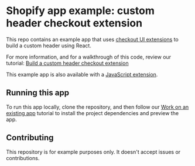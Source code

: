 # Shopify app example: custom header checkout extension

This repo contains an example app that uses [checkout UI extensions](https://shopify.dev/docs/api/checkout-ui-extensions) to build a custom header using React.

For more information, and for a walkthrough of this code, review our tutorial: [Build a custom header checkout extension](https://shopify.dev/docs/apps/checkout/custom/banners/build?framework=react)

This example app is also available with a [JavaScript extension](https://github.com/Shopify/example-checkout--custom-header--js).

## Running this app

To run this app locally, clone the repository, and then follow our [Work on an existing app](https://shopify.dev/docs/apps/tools/cli/existing) tutorial to install the project dependencies and preview the app.

## Contributing

This repository is for example purposes only. It doesn't accept issues or contributions.
